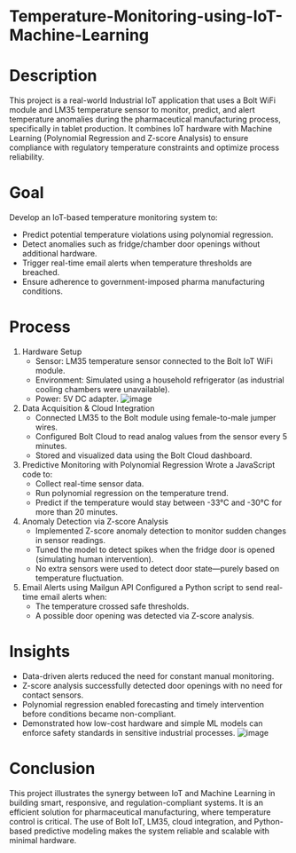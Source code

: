 # Temperature-Monitoring-using-IoT-Machine-Learning
# Description
This project is a real-world Industrial IoT application that uses a Bolt WiFi module and LM35 temperature sensor to monitor, predict, and alert temperature anomalies during the pharmaceutical manufacturing process, specifically in tablet production. It combines IoT hardware with Machine Learning (Polynomial Regression and Z-score Analysis) to ensure compliance with regulatory temperature constraints and optimize process reliability.
# Goal
Develop an IoT-based temperature monitoring system to:
- Predict potential temperature violations using polynomial regression.
- Detect anomalies such as fridge/chamber door openings without additional hardware.
- Trigger real-time email alerts when temperature thresholds are breached.
- Ensure adherence to government-imposed pharma manufacturing conditions.
# Process
1. Hardware Setup
   - Sensor: LM35 temperature sensor connected to the Bolt IoT WiFi module.
   - Environment: Simulated using a household refrigerator (as industrial cooling chambers were unavailable).
   - Power: 5V DC adapter.
![image](https://github.com/user-attachments/assets/8b0610ec-0cd2-456c-845a-c7f90f7d86fd)
2. Data Acquisition & Cloud Integration
   - Connected LM35 to the Bolt module using female-to-male jumper wires.
   - Configured Bolt Cloud to read analog values from the sensor every 5 minutes.
   - Stored and visualized data using the Bolt Cloud dashboard. 
3. Predictive Monitoring with Polynomial Regression
   Wrote a JavaScript code to:
   - Collect real-time sensor data.
   - Run polynomial regression on the temperature trend.
   - Predict if the temperature would stay between -33°C and -30°C for more than 20 minutes.
4. Anomaly Detection via Z-score Analysis
   - Implemented Z-score anomaly detection to monitor sudden changes in sensor readings.
   - Tuned the model to detect spikes when the fridge door is opened (simulating human intervention).
   - No extra sensors were used to detect door state—purely based on temperature fluctuation.
5. Email Alerts using Mailgun API
   Configured a Python script to send real-time email alerts when:
   - The temperature crossed safe thresholds.
   - A possible door opening was detected via Z-score analysis.
# Insights
- Data-driven alerts reduced the need for constant manual monitoring.
- Z-score analysis successfully detected door openings with no need for contact sensors.
- Polynomial regression enabled forecasting and timely intervention before conditions became non-compliant.
- Demonstrated how low-cost hardware and simple ML models can enforce safety standards in sensitive industrial processes.
  ![image](https://github.com/user-attachments/assets/284b8c70-6964-456c-bfe1-3f04a7871f35)

# Conclusion
This project illustrates the synergy between IoT and Machine Learning in building smart, responsive, and regulation-compliant systems. It is an efficient solution for pharmaceutical manufacturing, where temperature control is critical. The use of Bolt IoT, LM35, cloud integration, and Python-based predictive modeling makes the system reliable and scalable with minimal hardware.
